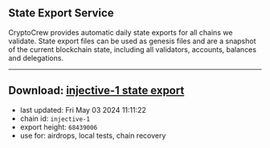 ## State Export Service
CryptoCrew provides automatic daily state exports for all chains we validate. State export files can be used as genesis files and are a snapshot of the current blockchain state, including all validators, accounts, balances and delegations.

---
**Download: [injective-1 state export](https://dl-eu2.ccvalidators.com/SERVICE/injective/injective-1_export_68439006.json)**
---

- last updated: Fri May 03 2024 11:11:22
- chain id: `injective-1`
- export height: `68439006`
- use for: airdrops, local tests, chain recovery
